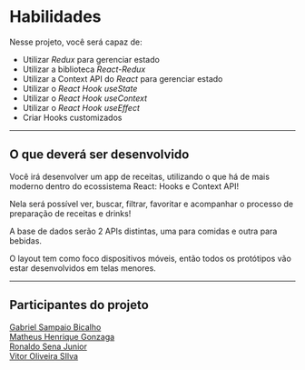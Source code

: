 # Habilidades

Nesse projeto, você será capaz de:

  - Utilizar _Redux_ para gerenciar estado
  - Utilizar a biblioteca _React-Redux_
  - Utilizar a Context API do _React_ para gerenciar estado
  - Utilizar o _React Hook useState_
  - Utilizar o _React Hook useContext_
  - Utilizar o _React Hook useEffect_
  - Criar Hooks customizados

---

## O que deverá ser desenvolvido

Você irá desenvolver um app de receitas, utilizando o que há de mais moderno dentro do ecossistema React: Hooks e Context API!

Nela será possível ver, buscar, filtrar, favoritar e acompanhar o processo de preparação de receitas e drinks!

A base de dados serão 2 APIs distintas, uma para comidas e outra para bebidas.

O layout tem como foco dispositivos móveis, então todos os protótipos vão estar desenvolvidos em telas menores.

---

## Participantes do projeto
[Gabriel Sampaio Bicalho](https://github.com/gabiru1) <br/>
[Matheus Henrique Gonzaga](https://github.com/Matheushg156) <br/>
[Ronaldo Sena Junior](https://github.com/ronaldosenajr) <br/>
[Vitor Oliveira SIlva](https://github.com/vitorSilva95)